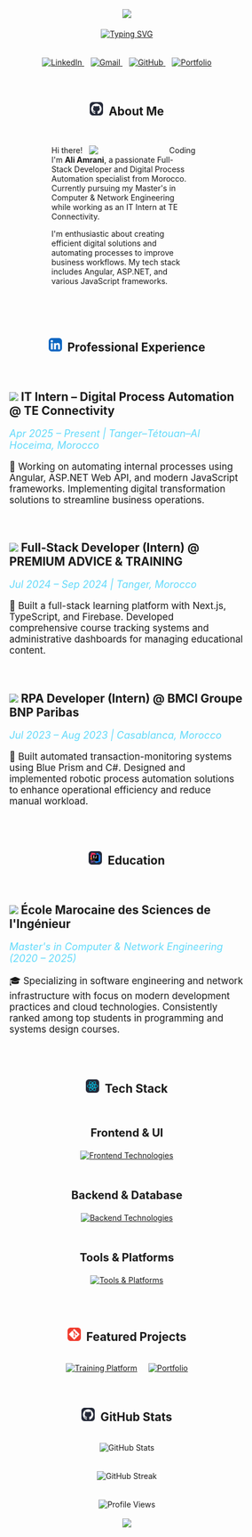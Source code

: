 <!-- Clean, Modern Header with Wave Animation -->
<div align="center">
  <img src="https://capsule-render.vercel.app/api?type=waving&color=0d1117&height=180&section=header&text=Ali%20Amrani&fontSize=50&animation=fadeIn&fontAlignY=35&desc=Full-Stack%20Developer%20|%20Digital%20Process%20Automation&descAlignY=55&descSize=15&fontColor=61dafb" />
</div>

<br />

<!-- Animated Typing Text -->
<div align="center">
  <a href="https://git.io/typing-svg"><img src="https://readme-typing-svg.herokuapp.com?font=Fira+Code&weight=600&size=22&pause=1000&color=61DAFB&center=true&vCenter=true&random=false&width=500&lines=Computer+Science+%26+Engineering+Student;Full-Stack+Developer;Digital+Process+Automation+Intern" alt="Typing SVG" /></a>
</div>

<br />
<br />

<!-- Social Links with Modern Icons -->
<div align="center">
  <a href="https://www.linkedin.com/in/ali-amrani-566361349/">
    <img src="https://img.shields.io/badge/LinkedIn-0077B5?style=for-the-badge&logo=linkedin&logoColor=white" alt="LinkedIn" />
  </a>
  &nbsp;&nbsp;
  <a href="mailto:ali.amrani.dev@gmail.com">
    <img src="https://img.shields.io/badge/Gmail-EA4335?style=for-the-badge&logo=gmail&logoColor=white" alt="Gmail" />
  </a>
  &nbsp;&nbsp;
  <a href="https://github.com/amrani350">
    <img src="https://img.shields.io/badge/GitHub-100000?style=for-the-badge&logo=github&logoColor=white" alt="GitHub" />
  </a>
  &nbsp;&nbsp;
  <a href="https://github.com/amrani350/portfolio">
    <img src="https://img.shields.io/badge/Portfolio-00B2FF?style=for-the-badge&logo=react&logoColor=white" alt="Portfolio" />
  </a>
</div>

<br />
<br />

<!-- About Me Section with Modern Design -->
<h2 align="center">
  <img src="https://raw.githubusercontent.com/tandpfun/skill-icons/main/icons/Github-Dark.svg" width="24px" height="24px" alt="About Me Icon">
  &nbsp;About Me
</h2>

<br />

<div align="center">
  <img align="right" alt="Coding" width="320" src="https://cdn.dribbble.com/users/1162077/screenshots/3848914/programmer.gif" />

  <div align="left" style="width: 50%; padding-right: 20px;">
    <p>
      Hi there! I'm <b>Ali Amrani</b>, a passionate Full-Stack Developer and Digital Process Automation specialist from Morocco. Currently pursuing my Master's in Computer & Network Engineering while working as an IT Intern at TE Connectivity.
    </p>
    <p>
      I'm enthusiastic about creating efficient digital solutions and automating processes to improve business workflows. My tech stack includes Angular, ASP.NET, and various JavaScript frameworks.
    </p>
  </div>
</div>

<br />
<br />
<br />

<!-- Professional Experience Section -->
<h2 align="center">
  <img src="https://raw.githubusercontent.com/tandpfun/skill-icons/main/icons/LinkedIn.svg" width="24px" height="24px" alt="Experience Icon">
  &nbsp;Professional Experience
</h2>

<br />

<div style="padding: 0 40px;">

## <img src="https://upload.wikimedia.org/wikipedia/commons/thumb/b/b1/TE_Connectivity_logo.svg/2560px-TE_Connectivity_logo.svg.png" height="30"> IT Intern – Digital Process Automation @ TE Connectivity

<p style="font-size: 18px; font-style: italic; color: #61dafb;">Apr 2025 – Present | Tanger–Tétouan–Al Hoceima, Morocco</p>

<p style="font-size: 17px; margin-top: 15px;">
🔧 Working on automating internal processes using Angular, ASP.NET Web API, and modern JavaScript frameworks. Implementing digital transformation solutions to streamline business operations.
</p>

<br />

## <img src="https://premiumadvicetraining.com/wp-content/uploads/2025/01/premiumadvicetraining-logo.png" height="30"> Full‑Stack Developer (Intern) @ PREMIUM ADVICE & TRAINING

<p style="font-size: 18px; font-style: italic; color: #61dafb;">Jul 2024 – Sep 2024 | Tanger, Morocco</p>

<p style="font-size: 17px; margin-top: 15px;">
🚀 Built a full-stack learning platform with Next.js, TypeScript, and Firebase. Developed comprehensive course tracking systems and administrative dashboards for managing educational content.
</p>

<br />

## <img src="https://cdn6.aptoide.com/imgs/6/d/f/6df6f84f7c7bfbde0092e34f96f18a66_icon.png" height="30"> RPA Developer (Intern) @ BMCI Groupe BNP Paribas

<p style="font-size: 18px; font-style: italic; color: #61dafb;">Jul 2023 – Aug 2023 | Casablanca, Morocco</p>

<p style="font-size: 17px; margin-top: 15px;">
🤖 Built automated transaction-monitoring systems using Blue Prism and C#. Designed and implemented robotic process automation solutions to enhance operational efficiency and reduce manual workload.
</p>

</div>

<br />
<br />

<!-- Education Section -->
<h2 align="center">
  <img src="https://raw.githubusercontent.com/tandpfun/skill-icons/main/icons/Idea-Dark.svg" width="24px" height="24px" alt="Education Icon">
  &nbsp;Education
</h2>

<br />

<div style="padding: 0 40px;">

## <img src="https://www.emsi.ma/wp-content/uploads/2020/07/logo-emsi.png" height="30"> École Marocaine des Sciences de l'Ingénieur

<p style="font-size: 18px; font-style: italic; color: #61dafb;">Master's in Computer & Network Engineering (2020 – 2025)</p>

<p style="font-size: 17px; margin-top: 15px;">
🎓 Specializing in software engineering and network infrastructure with focus on modern development practices and cloud technologies. Consistently ranked among top students in programming and systems design courses.
</p>

</div>

<br />
<br />

<!-- Tech Stack Section -->
<h2 align="center">
  <img src="https://raw.githubusercontent.com/tandpfun/skill-icons/main/icons/React-Dark.svg" width="24px" height="24px" alt="Tech Stack Icon">
  &nbsp;Tech Stack
</h2>

<br />

<div align="center">
  <p align="center" style="font-size: 20px; font-weight: bold;">Frontend & UI</p>
  <p align="center">
    <a href="#"><img src="https://skillicons.dev/icons?i=angular,react,typescript,nextjs,html,css&perline=6" alt="Frontend Technologies" /></a>
  </p>
  
  <br />
  
  <p align="center" style="font-size: 20px; font-weight: bold;">Backend & Database</p>
  <p align="center">
    <a href="#"><img src="https://skillicons.dev/icons?i=dotnet,nodejs,firebase,mongodb&perline=4" alt="Backend Technologies" /></a>
  </p>
  
  <br />
  
  <p align="center" style="font-size: 20px; font-weight: bold;">Tools & Platforms</p>
  <p align="center">
    <a href="#"><img src="https://skillicons.dev/icons?i=git,docker,azure,vscode&perline=4" alt="Tools & Platforms" /></a>
  </p>
</div>

<br />
<br />

<!-- Projects Section -->
<h2 align="center">
  <img src="https://raw.githubusercontent.com/tandpfun/skill-icons/main/icons/Git.svg" width="24px" height="24px" alt="Projects Icon">
  &nbsp;Featured Projects
</h2>

<br />

<div align="center" style="display: flex; justify-content: center; gap: 20px; flex-wrap: wrap;">
  <a href="https://www.premiumadvicetrainingacademy.com">
    <img src="https://github-readme-stats.vercel.app/api/pin/?username=amrani350&repo=training-platform&theme=react&hide_border=true" alt="Training Platform" />
  </a>
  
  <a href="https://github.com/amrani350/portfolio">
    <img src="https://github-readme-stats.vercel.app/api/pin/?username=amrani350&repo=portfolio&theme=react&hide_border=true" alt="Portfolio" />
  </a>
</div>

<br />
<br />

<!-- GitHub Stats Section -->
<h2 align="center">
  <img src="https://raw.githubusercontent.com/tandpfun/skill-icons/main/icons/Github-Dark.svg" width="24px" height="24px" alt="GitHub Stats Icon">
  &nbsp;GitHub Stats
</h2>

<br />

<div align="center">
  <img src="https://github-readme-stats.vercel.app/api?username=amrani350&show_icons=true&theme=react&border_color=61dafb&hide_border=true" alt="GitHub Stats" />
</div>

<br />
<br />

<div align="center">
  <img src="https://github-readme-streak-stats.herokuapp.com/?user=amrani350&theme=react&border=61dafb&hide_border=true" alt="GitHub Streak" />
</div>

<br />
<br />

<!-- Footer -->
<div align="center">
  <img src="https://komarev.com/ghpvc/?username=amrani350&style=for-the-badge&color=61dafb" alt="Profile Views" />
  <br /><br />
  <img src="https://capsule-render.vercel.app/api?type=waving&color=0d1117&height=100&section=footer&fontColor=61dafb" />
</div>


